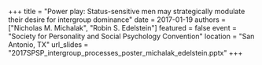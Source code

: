 +++
title = "Power play: Status-sensitive men may strategically modulate their desire for intergroup dominance"
date = 2017-01-19
authors = ["Nicholas M. Michalak", "Robin S. Edelstein"]
featured = false
event = "Society for Personality and Social Psychology Convention"
location = "San Antonio, TX"
url_slides = "2017SPSP_intergroup_processes_poster_michalak_edelstein.pptx"
+++

